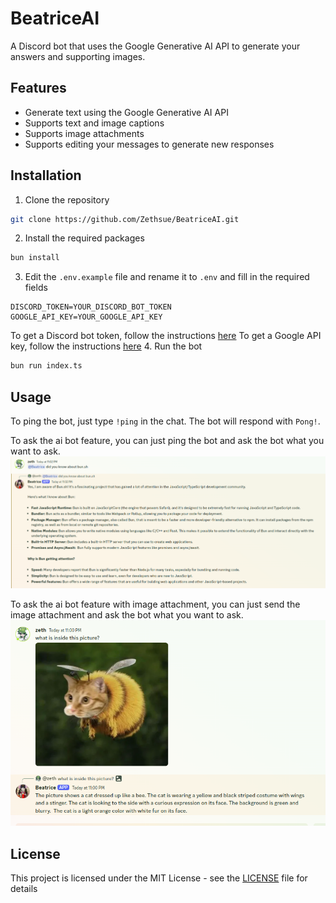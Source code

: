 # BeatriceAI

A Discord bot that uses the Google Generative AI API to generate your answers and supporting images.

## Features

-   Generate text using the Google Generative AI API
-   Supports text and image captions
-   Supports image attachments
-   Supports editing your messages to generate new responses

## Installation

1. Clone the repository
```bash
git clone https://github.com/Zethsue/BeatriceAI.git
```
2. Install the required packages
```bash
bun install
```
3. Edit the `.env.example` file and rename it to `.env` and fill in the required fields
```env
DISCORD_TOKEN=YOUR_DISCORD_BOT_TOKEN
GOOGLE_API_KEY=YOUR_GOOGLE_API_KEY
```
To get a Discord bot token, follow the instructions [here](https://discord.com/developers/docs/intro)
To get a Google API key, follow the instructions [here](https://cloud.google.com/docs/authentication/api-keys)
4. Run the bot
```bash
bun run index.ts
```

## Usage

To ping the bot, just type `!ping` in the chat. The bot will respond with `Pong!`.

To ask the ai bot feature, you can just ping the bot and ask the bot what you want to ask.
![image](assets/Beatrice-AI.png)

To ask the ai bot feature with image attachment, you can just send the image attachment and ask the bot what you want to ask.
![image](assets/Beatrice-AI-Image.png)

## License

This project is licensed under the MIT License - see the [LICENSE](LICENSE) file for details


